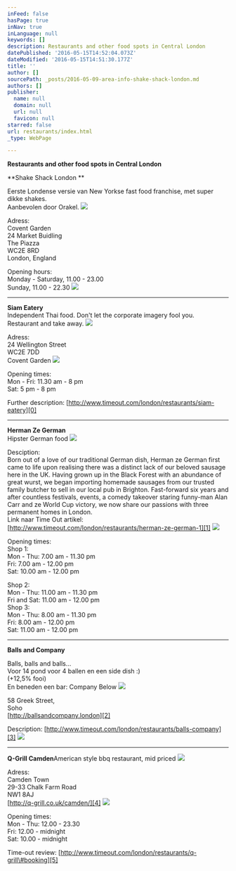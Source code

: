 ```yaml
---
inFeed: false
hasPage: true
inNav: true
inLanguage: null
keywords: []
description: Restaurants and other food spots in Central London
datePublished: '2016-05-15T14:52:04.073Z'
dateModified: '2016-05-15T14:51:30.177Z'
title: ''
author: []
sourcePath: _posts/2016-05-09-area-info-shake-shack-london.md
authors: []
publisher:
  name: null
  domain: null
  url: null
  favicon: null
starred: false
url: restaurants/index.html
_type: WebPage

---
```

**Restaurants and other food spots in Central London**

**Shake Shack London **

Eerste Londense versie van New Yorkse fast food franchise, met super dikke shakes.  
Aanbevolen door Orakel.
![](https://the-grid-user-content.s3-us-west-2.amazonaws.com/7419b79b-4dea-4237-a778-656b3d761055.jpg)

Adress:   
Covent Garden  
24 Market Buidling  
The Piazza  
WC2E 8RD  
London, England

Opening hours:  
Monday - Saturday, 11.00 - 23.00  
Sunday, 11.00 - 22.30
![](https://the-grid-user-content.s3-us-west-2.amazonaws.com/8f7a8b20-6bf7-469a-90f1-e909ecac3aac.png)

****

**Siam Eatery**  
Independent Thai food. Don't let the corporate imagery fool you.  
Restaurant and take away.
![](https://the-grid-user-content.s3-us-west-2.amazonaws.com/c7a42756-91fb-444c-9314-ea403f401907.jpg)

Adress:  
24 Wellington Street  
WC2E 7DD  
Covent Garden
![](https://the-grid-user-content.s3-us-west-2.amazonaws.com/9a29b9d8-8a48-4c88-916a-7fb2c2270890.jpg)

Opening times:  
Mon - Fri: 11.30 am - 8 pm  
Sat: 5 pm - 8 pm

Further description: [http://www.timeout.com/london/restaurants/siam-eatery][0]

****

**Herman Ze German**  
Hipster German food
![](https://the-grid-user-content.s3-us-west-2.amazonaws.com/3441e053-a6ed-49b3-a5f1-f6f3fd0804d1.jpg)

Desciption:  
Born out of a love of our traditional German dish, Herman ze German first came to life upon realising there was a distinct lack of our beloved sausage here in the UK. Having grown up in the Black Forest with an abundance of great wurst, we began importing homemade sausages from our trusted family butcher to sell in our local pub in Brighton. Fast-forward six years and after countless festivals, events, a comedy takeover staring funny-man Alan Carr and ze World Cup victory, we now share our passions with three permanent homes in London.  
Link naar Time Out artikel: [http://www.timeout.com/london/restaurants/herman-ze-german-1][1]
![](https://the-grid-user-content.s3-us-west-2.amazonaws.com/afcfd6c6-1a09-4ccd-94ea-351adcf349b8.jpg)

Opening times:  
Shop 1:  
Mon - Thu: 7.00 am - 11.30 pm  
Fri: 7.00 am - 12.00 pm  
Sat: 10.00 am - 12.00 pm

Shop 2:  
Mon - Thu: 11.00 am - 11.30 pm  
Fri and Sat: 11.00 am - 12.00 pm  
Shop 3:  
Mon - Thu: 8.00 am - 11.30 pm  
Fri: 8.00 am - 12.00 pm  
Sat: 11.00 am - 12.00 pm

****

**Balls and Company**

Balls, balls and balls...  
Voor 14 pond voor 4 ballen en een side dish :)  
(+12,5% fooi)  
En beneden een bar: Company Below
![](https://the-grid-user-content.s3-us-west-2.amazonaws.com/d755b610-9ad8-49f6-ac52-238ab64867bf.jpg)

58 Greek Street,   
Soho  
[http://ballsandcompany.london][2]

Description: [http://www.timeout.com/london/restaurants/balls-company][3]
![](https://the-grid-user-content.s3-us-west-2.amazonaws.com/408bdf15-e2da-4c4a-bf89-23db59656cd0.jpg)

****

**Q-Grill Camden**American style bbq restaurant, mid priced
![](https://the-grid-user-content.s3-us-west-2.amazonaws.com/a34fe537-0151-4716-9abb-b3f23fb08496.jpg)

Adress:  
Camden Town  
29-33 Chalk Farm Road  
NW1 8AJ  
[http://q-grill.co.uk/camden/][4]
![](https://the-grid-user-content.s3-us-west-2.amazonaws.com/76da100c-4d57-48c4-8c38-cf4cd0dac2c7.jpg)

Opening times:  
Mon - Thu: 12.00 - 23.30   
Fri: 12.00 - midnight  
Sat: 10.00 - midnight

Time-out review: [http://www.timeout.com/london/restaurants/q-grill\#booking][5]

[0]: http://www.timeout.com/london/restaurants/siam-eatery
[1]: http://www.timeout.com/london/restaurants/herman-ze-german-1
[2]: http://ballsandcompany.london/
[3]: http://www.timeout.com/london/restaurants/balls-company
[4]: http://q-grill.co.uk/camden/
[5]: http://www.timeout.com/london/restaurants/q-grill#booking